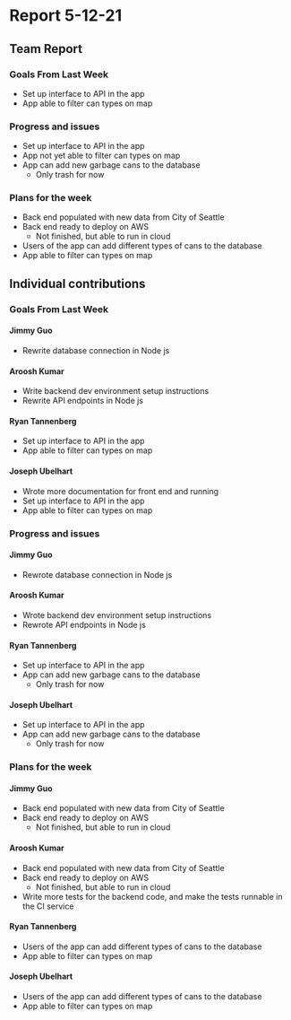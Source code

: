 # Report 5-12-21

## Team Report

### Goals From Last Week

- Set up interface to API in the app
- App able to filter can types on map

### Progress and issues
- Set up interface to API in the app
- App not yet able to filter can types on map
- App can add new garbage cans to the database 
    - Only trash for now

### Plans for the week
- Back end populated with new data from City of Seattle
- Back end ready to deploy on AWS
    - Not finished, but able to run in cloud
- Users of the app can add different types of cans to the database
- App able to filter can types on map

## Individual contributions

### Goals From Last Week
#### Jimmy Guo
- Rewrite database connection in Node js

#### Aroosh Kumar
- Write backend dev environment setup instructions
- Rewrite API endpoints in Node js

#### Ryan Tannenberg
- Set up interface to API in the app
- App able to filter can types on map

#### Joseph Ubelhart
- Wrote more documentation for front end and running
- Set up interface to API in the app
- App able to filter can types on map

### Progress and issues

#### Jimmy Guo
- Rewrote database connection in Node js

#### Aroosh Kumar
- Wrote backend dev environment setup instructions
- Rewrote API endpoints in Node js

#### Ryan Tannenberg
- Set up interface to API in the app
- App can add new garbage cans to the database 
    - Only trash for now

#### Joseph Ubelhart
- Set up interface to API in the app
- App can add new garbage cans to the database 
    - Only trash for now

### Plans for the week

#### Jimmy Guo
- Back end populated with new data from City of Seattle
- Back end ready to deploy on AWS
    - Not finished, but able to run in cloud

#### Aroosh Kumar
- Back end populated with new data from City of Seattle
- Back end ready to deploy on AWS
    - Not finished, but able to run in cloud
- Write more tests for the backend code, and make the tests runnable in the CI service

#### Ryan Tannenberg
- Users of the app can add different types of cans to the database
- App able to filter can types on map

#### Joseph Ubelhart
- Users of the app can add different types of cans to the database
- App able to filter can types on map
